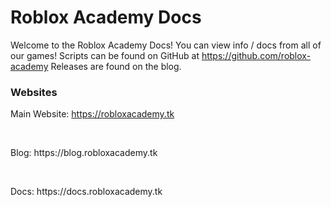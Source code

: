 # Roblox Academy Docs

Welcome to the Roblox Academy Docs! You can view info / docs from all of our games!
Scripts can be found on GitHub at https://github.com/roblox-academy
Releases are found on the blog.

### Websites
Main Website: https://robloxacademy.tk
<p>&nbsp;</p>
Blog: https://blog.robloxacademy.tk
<p>&nbsp;</p>
Docs: https://docs.robloxacademy.tk

